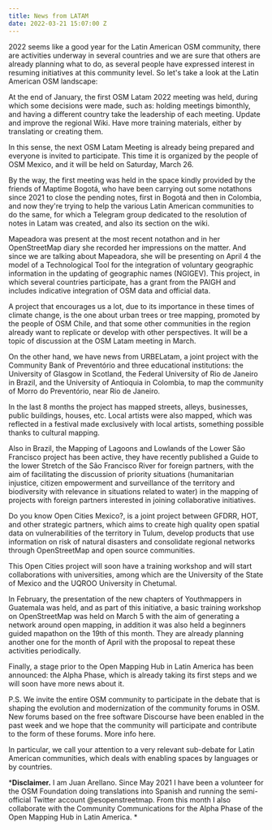 ```yaml
---
title: News from LATAM
date: 2022-03-21 15:07:00 Z
---
```


2022 seems like a good year for the Latin American OSM community, there are activities underway in several countries and we are sure that others are already planning what to do, as several people have expressed interest in resuming initiatives at this community level. So let's take a look at the Latin American OSM landscape: 

At the end of January, the first OSM Latam 2022 meeting was held, during which some decisions were made, such as: holding meetings bimonthly, and having a different country take the leadership of each meeting. Update and improve the regional Wiki. Have more training materials, either by translating or creating them. 

In this sense, the next OSM Latam Meeting is already being prepared and everyone is invited to participate. This time it is organized by the people of OSM Mexico, and it will be held on Saturday, March 26. 

By the way, the first meeting was held in the space kindly provided by the friends of Maptime Bogotá, who have been carrying out some notathons since 2021 to close the pending notes, first in Bogotá and then in Colombia, and now they're trying to help the various Latin American communities to do the same, for which a Telegram group dedicated to the resolution of notes in Latam was created, and also its section on the wiki. 

Mapeadora was present at the most recent notathon and in her OpenStreetMap diary she recorded her impressions on the matter. And since we are talking about Mapeadora, she will be presenting on April 4 the model of a Technological Tool for the integration of voluntary geographic information in the updating of geographic names (NGIGEV). This project, in which several countries participate, has a grant from the PAIGH and includes indicative integration of OSM data and official data. 

A project that encourages us a lot, due to its importance in these times of climate change, is the one about urban trees or tree mapping, promoted by the people of OSM Chile, and that some other communities in the region already want to replicate or develop with other perspectives. It will be a topic of discussion at the OSM Latam meeting in March. 

On the other hand, we have news from URBELatam, a joint project with the Community Bank of Preventório and three educational institutions: the University of Glasgow in Scotland, the Federal University of Rio de Janeiro in Brazil, and the University of Antioquia in Colombia, to map the community of Morro do Preventório, near Rio de Janeiro. 

In the last 8 months the project has mapped streets, alleys, businesses, public buildings, houses, etc. Local artists were also mapped, which was reflected in a festival made exclusively with local artists, something possible thanks to cultural mapping. 

Also in Brazil, the Mapping of Lagoons and Lowlands of the Lower São Francisco project has been active, they have recently published a Guide to the lower Stretch of the São Francisco River for foreign partners, with the aim of facilitating the discussion of priority situations (humanitarian injustice, citizen empowerment and surveillance of the territory and biodiversity with relevance in situations related to water) in the mapping of projects with foreign partners interested in joining collaborative initiatives. 

Do you know Open Cities Mexico?, is a joint project between GFDRR, HOT, and other strategic partners, which aims to create high quality open spatial data on vulnerabilities of the territory in Tulum, develop products that use information on risk of natural disasters and consolidate regional networks through OpenStreetMap and open source communities. 

This Open Cities project will soon have a training workshop and will start collaborations with universities, among which are the University of the State of Mexico and the UQROO University in Chetumal. 

In February, the presentation of the new chapters of Youthmappers in Guatemala was held, and as part of this initiative, a basic training workshop on OpenStreetMap was held on March 5 with the aim of generating a network around open mapping, in addition it was also held a beginners guided mapathon on the 19th of this month. They are already planning another one for the month of April with the proposal to repeat these activities periodically. 

Finally, a stage prior to the Open Mapping Hub in Latin America has been announced: the Alpha Phase, which is already taking its first steps and we will soon have more news about it. 

P.S. We invite the entire OSM community to participate in the debate that is shaping the evolution and modernization of the community forums in OSM. New forums based on the free software Discourse have been enabled in the past week and we hope that the community will participate and contribute to the form of these forums. More info here. 

In particular, we call your attention to a very relevant sub-debate for Latin American communities, which deals with enabling spaces by languages or by countries. 

***Disclaimer.** I am Juan Arellano. Since May 2021 I have been a volunteer for the OSM Foundation doing translations into Spanish and running the semi-official Twitter account @esopenstreetmap. From this month I also collaborate with the Community Communications for the Alpha Phase of the Open Mapping Hub in Latin America. *
